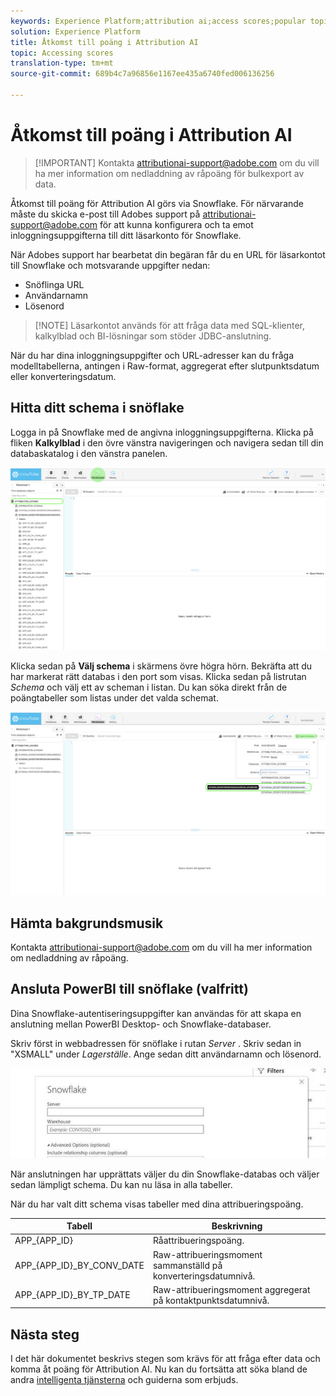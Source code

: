 ```yaml
---
keywords: Experience Platform;attribution ai;access scores;popular topics
solution: Experience Platform
title: Åtkomst till poäng i Attribution AI
topic: Accessing scores
translation-type: tm+mt
source-git-commit: 689b4c7a96856e1167ee435a6740fed006136256

---
```



# Åtkomst till poäng i Attribution AI

>[!IMPORTANT] Kontakta attributionai-support@adobe.com om du vill ha mer information om nedladdning av råpoäng för bulkexport av data.

Åtkomst till poäng för Attribution AI görs via Snowflake. För närvarande måste du skicka e-post till Adobes support på attributionai-support@adobe.com för att kunna konfigurera och ta emot inloggningsuppgifterna till ditt läsarkonto för Snowflake.

När Adobes support har bearbetat din begäran får du en URL för läsarkontot till Snowflake och motsvarande uppgifter nedan:

- Snöflinga URL
- Användarnamn
- Lösenord

>[!NOTE] Läsarkontot används för att fråga data med SQL-klienter, kalkylblad och BI-lösningar som stöder JDBC-anslutning.

När du har dina inloggningsuppgifter och URL-adresser kan du fråga modelltabellerna, antingen i Raw-format, aggregerat efter slutpunktsdatum eller konverteringsdatum.

## Hitta ditt schema i snöflake

Logga in på Snowflake med de angivna inloggningsuppgifterna. Klicka på fliken **Kalkylblad** i den övre vänstra navigeringen och navigera sedan till din databaskatalog i den vänstra panelen.

![Kalkylblad och navigering](./images/download-scores/edited_snowflake_1.png)

Klicka sedan på **Välj schema** i skärmens övre högra hörn. Bekräfta att du har markerat rätt databas i den port som visas. Klicka sedan på listrutan *Schema* och välj ett av scheman i listan. Du kan söka direkt från de poängtabeller som listas under det valda schemat.

![hitta ett schema](./images/download-scores/edited_snowflake_2.png)

## Hämta bakgrundsmusik

Kontakta attributionai-support@adobe.com om du vill ha mer information om nedladdning av råpoäng.

## Ansluta PowerBI till snöflake (valfritt)

Dina Snowflake-autentiseringsuppgifter kan användas för att skapa en anslutning mellan PowerBI Desktop- och Snowflake-databaser.

Skriv först in webbadressen för snöflake i rutan *Server* . Skriv sedan in &quot;XSMALL&quot; under *Lagerställe*. Ange sedan ditt användarnamn och lösenord.

![exempel på POWERBI](./images/download-scores/powerbi-snowflake.png)

När anslutningen har upprättats väljer du din Snowflake-databas och väljer sedan lämpligt schema. Du kan nu läsa in alla tabeller.

När du har valt ditt schema visas tabeller med dina attribueringspoäng.

| Tabell | Beskrivning |
| ----- | ----------- |
| APP_{APP_ID} | Råattribueringspoäng. |
| APP_{APP_ID}_BY_CONV_DATE | Raw-attribueringsmoment sammanställd på konverteringsdatumnivå. |
| APP_{APP_ID}_BY_TP_DATE | Raw-attribueringsmoment aggregerat på kontaktpunktsdatumnivå. |

## Nästa steg

I det här dokumentet beskrivs stegen som krävs för att fråga efter data och komma åt poäng för Attribution AI. Nu kan du fortsätta att söka bland de andra [intelligenta tjänsterna](../home.md) och guiderna som erbjuds.